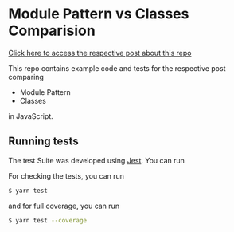 # Module Pattern vs Classes Comparision

[Click here to access the respective post about this repo](https://dev.to/caiangums/)

This repo contains example code and tests for the respective post comparing

- Module Pattern
- Classes

in JavaScript.

## Running tests

The test Suite was developed using [Jest](https://jestjs.io/). You can run

For checking the tests, you can run
```sh
$ yarn test
```
and for full coverage, you can run
```sh
$ yarn test --coverage
```

